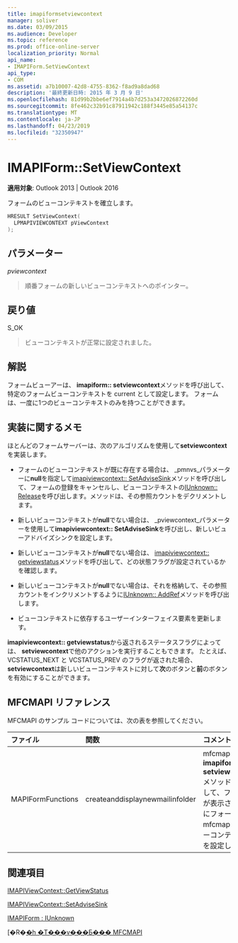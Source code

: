 ```yaml
---
title: imapiformsetviewcontext
manager: soliver
ms.date: 03/09/2015
ms.audience: Developer
ms.topic: reference
ms.prod: office-online-server
localization_priority: Normal
api_name:
- IMAPIForm.SetViewContext
api_type:
- COM
ms.assetid: a7b10007-42d8-4755-8362-f8ad9a8dad68
description: '最終更新日時: 2015 年 3 月 9 日'
ms.openlocfilehash: 81d99b2bbe6ef7914a4b7d253a3472026872260d
ms.sourcegitcommit: 8fe462c32b91c87911942c188f3445e85a54137c
ms.translationtype: MT
ms.contentlocale: ja-JP
ms.lasthandoff: 04/23/2019
ms.locfileid: "32350947"
---
```

# <a name="imapiformsetviewcontext"></a>IMAPIForm::SetViewContext

  
  
**適用対象**: Outlook 2013 | Outlook 2016 
  
フォームのビューコンテキストを確立します。 
  
```cpp
HRESULT SetViewContext(
  LPMAPIVIEWCONTEXT pViewContext
);
```

## <a name="parameters"></a>パラメーター

 _pviewcontext_
  
> 順番フォームの新しいビューコンテキストへのポインター。
    
## <a name="return-value"></a>戻り値

S_OK 
  
> ビューコンテキストが正常に設定されました。
    
## <a name="remarks"></a>解説

フォームビューアーは、 **imapiform:: setviewcontext**メソッドを呼び出して、特定のフォームビューコンテキストを current として設定します。 フォームは、一度に1つのビューコンテキストのみを持つことができます。 
  
## <a name="notes-to-implementers"></a>実装に関するメモ

ほとんどのフォームサーバーは、次のアルゴリズムを使用して**setviewcontext**を実装します。 
  
- フォームのビューコンテキストが既に存在する場合は、 _pmnvs_パラメーターに**null**を指定して[imapiviewcontext:: SetAdviseSink](imapiviewcontext-setadvisesink.md)メソッドを呼び出して、フォームの登録をキャンセルし、ビューコンテキストの[IUnknown:: Release](https://msdn.microsoft.com/library/ms682317%28v=VS.85%29.aspx)を呼び出します。メソッドは、その参照カウントをデクリメントします。 
    
- 新しいビューコンテキストが**null**でない場合は、 _pviewcontext_パラメーターを使用して**imapiviewcontext:: SetAdviseSink**を呼び出し、新しいビューアドバイズシンクを設定します。 
    
- 新しいビューコンテキストが**null**でない場合は、 [imapiviewcontext:: getviewstatus](imapiviewcontext-getviewstatus.md)メソッドを呼び出して、どの状態フラグが設定されているかを確認します。 
    
- 新しいビューコンテキストが**null**でない場合は、それを格納して、その参照カウントをインクリメントするように[IUnknown:: AddRef](https://msdn.microsoft.com/library/ms691379%28VS.85%29.aspx)メソッドを呼び出します。 
    
- ビューコンテキストに依存するユーザーインターフェイス要素を更新します。 
    
**imapiviewcontext:: getviewstatus**から返されるステータスフラグによっては、 **setviewcontext**で他のアクションを実行することもできます。 たとえば、VCSTATUS_NEXT と VCSTATUS_PREV のフラグが返された場合、 **setviewcontext**は新しいビューコンテキストに対して**次**のボタンと**前**のボタンを有効にすることができます。 
  
## <a name="mfcmapi-reference"></a>MFCMAPI リファレンス

MFCMAPI のサンプル コードについては、次の表を参照してください。
  
|**ファイル**|**関数**|**コメント**|
|:-----|:-----|:-----|
|MAPIFormFunctions  <br/> |createanddisplaynewmailinfolder  <br/> |mfcmapi は、 **imapiform:: setviewcontext**メソッドを使用して、フォームが表示される前にフォーム上に mfcmapi のビューコンテキストを設定します。  <br/> |
   
## <a name="see-also"></a>関連項目



[IMAPIViewContext::GetViewStatus](imapiviewcontext-getviewstatus.md)
  
[IMAPIViewContext::SetAdviseSink](imapiviewcontext-setadvisesink.md)
  
[IMAPIForm : IUnknown](imapiformiunknown.md)


[�R�[�h �T���v���Ƃ��� MFCMAPI](mfcmapi-as-a-code-sample.md)

